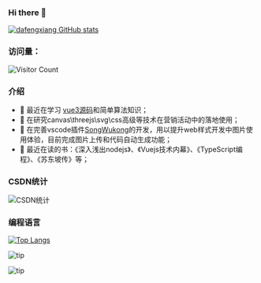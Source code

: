 ### Hi there 👋

[![dafengxiang GitHub stats](https://github-readme-stats.vercel.app/api?username=dafengxiang&show_icons=true&theme=tokyonight)](https://github.com/anuraghazra/github-readme-stats)

### 访问量：
![Visitor Count](https://profile-counter.glitch.me/dafengxiang/count.svg?theme=tokyonight)

### 介绍
- 🔭 最近在学习 [vue3源码](https://github.com/vuejs/core)和简单算法知识；
- 🌟 在研究canvas\threejs\svg\css高级等技术在营销活动中的落地使用；
- 🌱 在完善vscode插件[SongWukong](https://marketplace.visualstudio.com/items?itemName=dafengxiang.SongWukong)的开发，用以提升web样式开发中图片使用体验，目前完成图片上传和代码自动生成功能；
- 📖 最近在读的书：《深入浅出nodejs》、《Vuejs技术内幕》、《TypeScript编程》、《苏东坡传》等；

### CSDN统计

![CSDN统计](https://stats.justsong.cn/api/csdn?id=weixin_44658445&theme=tokyonight&lang=zh-CN)

### 编程语言

[![Top Langs](https://github-readme-stats.vercel.app/api/top-langs/?username=dafengxiang&layout=compact&theme=tokyonight)](https://github.com/anuraghazra/github-readme-stats)


![tip](https://badgen.net/badge/php/8.1/orange?icon=php)

![tip](https://badgen.net/badge/python/3.1.6/green?icon=packagephobia)
